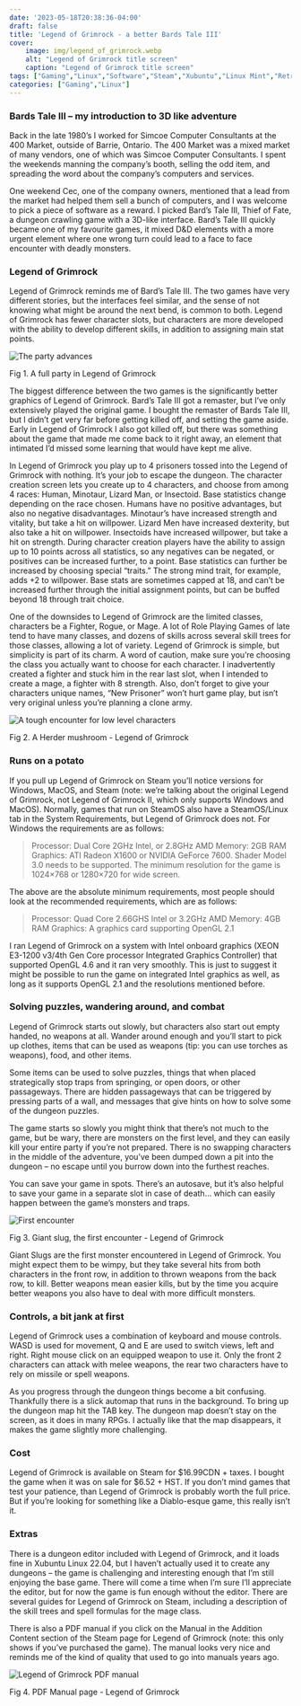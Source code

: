 ```yaml
---
date: '2023-05-18T20:38:36-04:00'
draft: false
title: 'Legend of Grimrock - a better Bards Tale III'
cover:
    image: img/legend_of_grimrock.webp
    alt: "Legend of Grimrock title screen"
    caption: "Legend of Grimrock title screen"
tags: ["Gaming","Linux","Software","Steam","Xubuntu","Linux Mint","Retro","C64","Fantasy","RPG","Role Playing Game"]
categories: ["Gaming","Linux"]
---
```


### Bards Tale III – my introduction to 3D like adventure

Back in the late 1980’s I worked for Simcoe Computer Consultants at the 400 Market, outside of Barrie, Ontario. The 400 Market was a mixed market of many vendors, one of which was Simcoe Computer Consultants. I spent the weekends manning the company’s booth, selling the odd item, and spreading the word about the company’s computers and services.

One weekend Cec, one of the company owners, mentioned that a lead from the market had helped them sell a bunch of computers, and I was welcome to pick a piece of software as a reward. I picked Bard’s Tale III, Thief of Fate, a dungeon crawling game with a 3D-like interface. Bard’s Tale III quickly became one of my favourite games, it mixed D&D elements with a more urgent element where one wrong turn could lead to a face to face encounter with deadly monsters.

### Legend of Grimrock

Legend of Grimrock reminds me of Bard’s Tale III. The two games have very different stories, but the interfaces feel similar, and the sense of not knowing what might be around the next bend, is common to both. Legend of Grimrock has fewer character slots, but characters are more developed with the ability to develop different skills, in addition to assigning main stat points.

![The party advances](/img/legend_of_grimrock_character_generation.webp)<figcaption>Fig 1. A full party in Legend of Grimrock</figcaption>

The biggest difference between the two games is the significantly better graphics of Legend of Grimrock. Bard’s Tale III got a remaster, but I’ve only extensively played the original game. I bought the remaster of Bards Tale III, but I didn’t get very far before getting killed off, and setting the game aside. Early in Legend of Grimrock I also got killed off, but there was something about the game that made me come back to it right away, an element that intimated I’d missed some learning that would have kept me alive.

In Legend of Grimrock you play up to 4 prisoners tossed into the Legend of Grimrock with nothing. It’s your job to escape the dungeon. The character creation screen lets you create up to 4 characters, and choose from among 4 races: Human, Minotaur, Lizard Man, or Insectoid. Base statistics change depending on the race chosen. Humans have no positive advantages, but also no negative disadvantages. Minotaur’s have increased strength and vitality, but take a hit on willpower. Lizard Men have increased dexterity, but also take a hit on willpower. Insectoids have increased willpower, but take a hit on strength. During character creation players have the ability to assign up to 10 points across all statistics, so any negatives can be negated, or positives can be increased further, to a point. Base statistics can further be increased by choosing special “traits.” The strong mind trait, for example, adds +2 to willpower. Base stats are sometimes capped at 18, and can’t be increased further through the initial assignment points, but can be buffed beyond 18 through trait choice.

One of the downsides to Legend of Grimrock are the limited classes, characters be a Fighter, Rogue, or Mage. A lot of Role Playing Games of late tend to have many classes, and dozens of skills across several skill trees for those classes, allowing a lot of variety. Legend of Grimrock is simple, but simplicity is part of its charm. A word of caution, make sure you’re choosing the class you actually want to choose for each character. I inadvertently created a fighter and stuck him in the rear last slot, when I intended to create a mage, a fighter with 8 strength. Also, don’t forget to give your characters unique names, “New Prisoner” won’t hurt game play, but isn’t very original unless you’re planning a clone army.

![A tough encounter for low level characters](/img/legend_of_grimrock_ingame.webp)<figcaption>Fig 2. A Herder mushroom - Legend of Grimrock</figcaption>

### Runs on a potato

If you pull up Legend of Grimrock on Steam you’ll notice versions for Windows, MacOS, and Steam (note: we’re talking about the original Legend of Grimrock, not Legend of Grimrock II, which only supports Windows and MacOS). Normally, games that run on SteamOS also have a SteamOS/Linux tab in the System Requirements, but Legend of Grimrock does not. For Windows the requirements are as follows:


>Processor: Dual Core 2GHz Intel, or 2.8GHz AMD
>Memory: 2GB RAM
>Graphics: ATI Radeon X1600 or NVIDIA GeForce 7600. Shader Model 3.0 needs to be supported. The minimum resolution for the game is 1024×768 or 1280×720 for wide screen.


The above are the absolute minimum requirements, most people should look at the recommended requirements, which are as follows:


>Processor: Quad Core 2.66GHS Intel or 3.2GHz AMD
>Memory: 4GB RAM
>Graphics: A graphics card supporting OpenGL 2.1

I ran Legend of Grimrock on a system with Intel onboard graphics (XEON E3-1200 v3/4th Gen Core processor Integrated Graphics Controller) that supported OpenGL 4.6 and it ran very smoothly. This is just to suggest it might be possible to run the game on integrated Intel graphics as well, as long as it supports OpenGL 2.1 and the resolutions mentioned before.

### Solving puzzles, wandering around, and combat

Legend of Grimrock starts out slowly, but characters also start out empty handed, no weapons at all. Wander around enough and you’ll start to pick up clothes, items that can be used as weapons (tip: you can use torches as weapons), food, and other items.

Some items can be used to solve puzzles, things that when placed strategically stop traps from springing, or open doors, or other passageways. There are hidden passageways that can be triggered by pressing parts of a wall, and messages that give hints on how to solve some of the dungeon puzzles.

The game starts so slowly you might think that there’s not much to the game, but be wary, there are monsters on the first level, and they can easily kill your entire party if you’re not prepared. There is no swapping characters in the middle of the adventure, you’ve been dumped down a pit into the dungeon – no escape until you burrow down into the furthest reaches.

You can save your game in spots. There’s an autosave, but it’s also helpful to save your game in a separate slot in case of death… which can easily happen between the game’s monsters and traps.

![First encounter](/img/legend_of_grimrock_snail.webp)<figcaption>Fig 3. Giant slug, the first encounter - Legend of Grimrock</figcaption>

Giant Slugs are the first monster encountered in Legend of Grimrock. You might expect them to be wimpy, but they take several hits from both characters in the front row, in addition to thrown weapons from the back row, to kill. Better weapons mean easier kills, but by the time you acquire better weapons you also have to deal with more difficult monsters.

### Controls, a bit jank at first

Legend of Grimrock uses a combination of keyboard and mouse controls. WASD is used for movement, Q and E are used to switch views, left and right. Right mouse click on an equipped weapon to use it. Only the front 2 characters can attack with melee weapons, the rear two characters have to rely on missile or spell weapons.

As you progress through the dungeon things become a bit confusing. Thankfully there is a slick automap that runs in the background. To bring up the dungeon map hit the TAB key. The dungeon map doesn’t stay on the screen, as it does in many RPGs. I actually like that the map disappears, it makes the game slightly more challenging.

### Cost

Legend of Grimrock is available on Steam for $16.99CDN + taxes. I bought the game when it was on sale for $6.52 + HST. If you don’t mind games that test your patience, than Legend of Grimrock is probably worth the full price. But if you’re looking for something like a Diablo-esque game, this really isn’t it.

### Extras

There is a dungeon editor included with Legend of Grimrock, and it loads fine in Xubuntu Linux 22.04, but I haven’t actually used it to create any dungeons – the game is challenging and interesting enough that I’m still enjoying the base game. There will come a time when I’m sure I’ll appreciate the editor, but for now the game is fun enough without the editor. There are several guides for Legend of Grimrock on Steam, including a description of the skill trees and spell formulas for the mage class.

There is also a PDF manual if you click on the Manual in the Addition Content section of the Steam page for Legend of Grimrock (note: this only shows if you’ve purchased the game). The manual looks very nice and reminds me of the kind of quality that used to go into manuals years ago.

![Legend of Grimrock PDF manual](/img/legend_of_grimrock_manual.webp)<figcaption>Fig 4. PDF Manual page - Legend of Grimrock</figcaption>